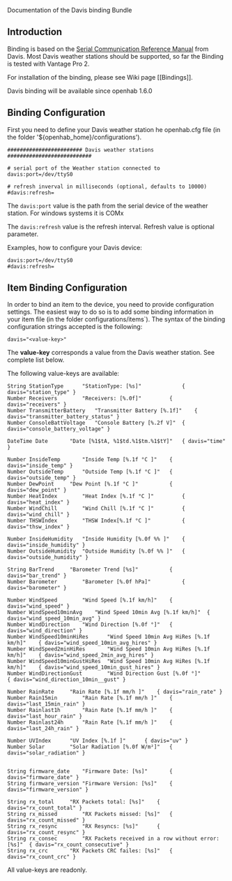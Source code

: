 Documentation of the Davis binding Bundle

## Introduction

Binding is based on the [Serial Communication Reference Manual](http://www.google.at/url?sa=t&rct=j&q=&esrc=s&source=web&cd=1&cad=rja&uact=8&ved=0CCQQFjAA&url=http%3A%2F%2Fwww.davisnet.com%2Fsupport%2Fweather%2Fdownload%2FVantageSerialProtocolDocs_v261.pdf&ei=yns1VLO9B9Pe7Ab9hYDgDQ&usg=AFQjCNEUP_O6jjV3tHaxc7_faaLKWAtw2g&sig2=0YuJy45Qmk76RlffOqayuA&bvm=bv.76943099,d.ZGU) from Davis. Most Davis weather stations should be supported, so far the Binding is tested with Vantage Pro 2.

For installation of the binding, please see Wiki page [[Bindings]].

Davis binding will be available since openhab 1.6.0

## Binding Configuration

First you need to define your Davis weather station he openhab.cfg file (in the folder '${openhab_home}/configurations').

    ######################## Davis weather stations ###########################
    
    # serial port of the Weather station connected to
    davis:port=/dev/ttyS0
    
    # refresh inverval in milliseconds (optional, defaults to 10000)
    #davis:refresh=

The `davis:port` value is the path from the serial device of the weather station. For windows systems it is COMx

The `davis:refresh` value is the refresh interval. Refresh value is optional parameter.

Examples, how to configure your Davis device:

    davis:port=/dev/ttyS0
    #davis:refresh=

## Item Binding Configuration

In order to bind an item to the device, you need to provide configuration settings. The easiest way to do so is to add some binding information in your item file (in the folder configurations/items`). The syntax of the binding configuration strings accepted is the following:

    davis="<value-key>"

The **value-key** corresponds a value from the Davis weather station. See complete list below.

The following value-keys are available:

    String StationType    	"StationType: [%s]" 	        { davis="station_type" }
    Number Receivers		"Receivers: [%.0f]"	        { davis="receivers" }
    Number TransmitterBattery	"Transmitter Battery [%.1f]"	{ davis="transmitter_battery_status" } 
    Number ConsoleBattVoltage	"Console Battery [%.2f V]"	{ davis="console_battery_voltage" } 

    DateTime Date		"Date [%1$tA, %1$td.%1$tm.%1$tY]"   { davis="time" }

    Number InsideTemp		"Inside Temp [%.1f °C ]"	{ davis="inside_temp" } 
    Number OutsideTemp		"Outside Temp [%.1f °C ]"	{ davis="outside_temp" } 
    Number DewPoint		"Dew Point [%.1f °C ]"	        { davis="dew_point" } 
    Number HeatIndex		"Heat Index [%.1f °C ]"	        { davis="heat_index" } 
    Number WindChill		"Wind Chill [%.1f °C ]"	        { davis="wind_chill" } 
    Number THSWIndex		"THSW Index[%.1f °C ]"	        { davis="thsw_index" } 

    Number InsideHumidity	"Inside Humidity [%.0f %% ]"	{ davis="inside_humidity" }
    Number OutsideHumidity	"Outside Humidity [%.0f %% ]"	{ davis="outside_humidity" }

    String BarTrend		"Barometer Trend [%s]"	        { davis="bar_trend" }
    Number Barometer		"Barometer [%.0f hPa]"	        { davis="barometer" }

    Number WindSpeed		"Wind Speed [%.1f km/h]"	{ davis="wind_speed" }
    Number WindSpeed10minAvg	"Wind Speed 10min Avg [%.1f km/h]"	{ davis="wind_speed_10min_avg" }
    Number WindDirection	"Wind Direction [%.0f °]"	{ davis="wind_direction" }
    Number WindSpeed10minHiRes		"Wind Speed 10min Avg HiRes [%.1f km/h]"	{ davis="wind_speed_10min_avg_hires" }
    Number WindSpeed2minHiRes		"Wind Speed 10min Avg HiRes [%.1f km/h]"	{ davis="wind_speed_2min_avg_hires" }
    Number WindSpeed10minGustHiRes	"Wind Speed 10min Avg HiRes [%.1f km/h]"	{ davis="wind_speed_10min_gust_hires" }
    Number WindDirectionGust		"Wind Direction Gust [%.0f °]"			{ davis="wind_direction_10min__gust" }

    Number RainRate		"Rain Rate [%.1f mm/h ]"	{ davis="rain_rate" } 
    Number Rain15min		"Rain Rate [%.1f mm/h ]"	{ davis="last_15min_rain" } 
    Number Rainlast1h		"Rain Rate [%.1f mm/h ]"	{ davis="last_hour_rain" } 
    Number Rainlast24h		"Rain Rate [%.1f mm/h ]"	{ davis="last_24h_rain" } 

    Number UVIndex		"UV Index [%.1f ]"		{ davis="uv" } 
    Number Solar		"Solar Radiation [%.0f W/m²]"	{ davis="solar_radiation" } 


    String firmware_date	"Firmware Date: [%s]"		{ davis="firmware_date" }
    String firmware_version	"Firmware Version: [%s]"	{ davis="firmware_version" }

    String rx_total		"RX Packets total: [%s]"	{ davis="rx_count_total" }
    String rx_missed		"RX Packets missed: [%s]"	{ davis="rx_count_missed" }
    String rx_resync		"RX Resyncs: [%s]"		{ davis="rx_count_resync" }
    String rx_consec		"RX Packets received in a row without error: [%s]"  { davis="rx_count_consecutive" }
    String rx_crc		"RX Packets CRC failes: [%s]"	{ davis="rx_count_crc" }

All value-keys are readonly.